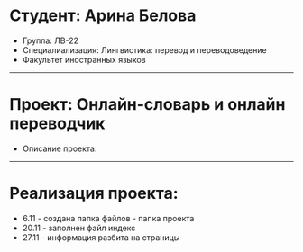# Студент: Арина Белова
- Группа: ЛВ-22
- Специалиализация: Лингвистика: перевод и переводоведение
- Факультет иностранных языков
---
# Проект: Онлайн-словарь и онлайн переводчик
- Описание проекта: 
---
# Реализация проекта:
- 6.11 - создана папка файлов - папка проекта
- 20.11 - заполнен файл индекс
- 27.11 - информация разбита на страницы